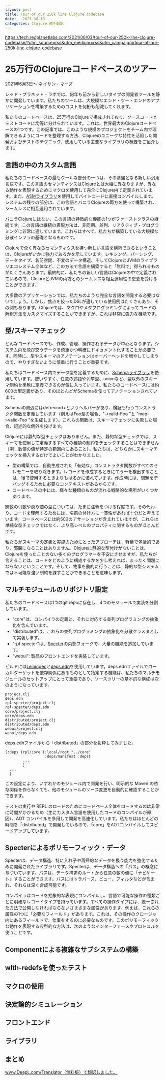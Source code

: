 ```yaml
---
layout: post
title: Tour of our 250k line Clojure codebase
date:   2021-06-10
categories: Clojure 勝手翻訳
---
```


https://tech.redplanetlabs.com/2021/06/03/tour-of-our-250k-line-clojure-codebase/?utm_source=rss&utm_medium=rss&utm_campaign=tour-of-our-250k-line-clojure-codebase

# 25万行のClojureコードベースのツアー

2021年6月3日～ ネイサン・マーズ	

レッド・プラネット・ラボでは、何年も前から新しいタイプの開発者ツールを静かに開発しています。私たちのツールは、大規模なエンド・ツー・エンドのアプリケーションを構築するためのコストを何桁も削減してくれます。

私たちのコードベースは、25万行のClojureで構成されており、ソースコードとテストコードに均等に分けられています。これは、世界最大のClojureコードベースの1つです。この記事では、このような規模のプロジェクトをチーム内で理解できるようにコードを整理する方法、Clojureのユニークな特性を活用した開発およびテストのテクニック、使用している主要なライブラリの概要をご紹介します。


## 言語の中のカスタム言語

私たちのコードベースの最もクールな部分の一つは、その基盤となる新しい汎用言語です。この言語のセマンティクスはClojureとは大幅に異なりますが、異なる動作を表現するためにマクロを使用して完全にClojure内で定義されています。また、[ASMライブラリ](https://asm.ow2.io/)を使用してバイトコードに直接コンパイルします。システムの残りの部分は、この言語とバニラClojureの両方を使って構築され、シームレスに相互運用されています。

バニラClojureにはない、この言語の特徴的な機能の1つがファーストクラスの継続です。この言語の継続の表現方法は、非同期、並列、リアクティブ・プログラミングに非常に適しています。これらはすべて、私たちが構築している大規模な分散インフラの基礎となるものです。

Clojureで全く異なるセマンティクスを持つ新しい言語を構築できるということは、Clojureがいかに強力であるかを示しています。レキシング、パーシング、データタイプ、名前空間、不変のデータ構造、そしてClojureとJVMのライブラリエコシステム全体など、この方法で言語を構築すると「無料で」得られるものがたくさんあります。最終的に、私たちの新しい言語はClojureの中で定義されているので、ClojureとJVMの両方とのシームレスな相互運用性の恩恵を受けることができます。

大多数のアプリケーションでは、私たちのような完全な言語を開発する必要はないでしょう。しかし、焦点を絞ったDSLが適している使用例はたくさんあり、その例もあります。Clojureでは、マクロやメタプログラミングによってコードの解釈方法をカスタマイズすることができますが、これは非常に強力な機能です。


## 型/スキーマチェック

どんなコードベースでも、作成、管理、操作されるデータが中心となります。システム内を飛び交うデータを慎重かつ明確にドキュメント化することが必要です。同時に、型やスキーマのアノテーションはオーバーヘッドを増やしてしまうので、やりすぎないように慎重に行うことが重要です。

私たちはコードベース内でデータ型を定義するために、[Schemaライブラリ](https://github.com/plumatic/schema)を使用しています。使いやすく、任意の述語や列挙型、unionなど、型以外のスキーマ制約を柔軟に定義できるのが気に入っています。私たちのコードベースには約600の型定義があり、そのほとんどがSchemaを使ってアノテーションされています。

Schemaの周辺にはdefrecord+というヘルパーがあり、検証も行うコンストラクタ関数を定義しています（例えばFoo型の場合、"->valid-Foo "と "map->valid-Foo "を生成します）。これらの関数は、スキーマチェックに失敗した場合、記述的な例外を投げます。

Clojureには静的な型チェックはありません。また、静的な型チェックでは、スキーマを使用して定義するすべての種類の制約をチェックすることはできません（例：数値の値が特定の範囲内にあること）。私たちは、どちらかにスキーマチェックを挿入するだけでよいことがわかりました。

- 型の構築では、自動生成された「有効な」コンストラクタ関数がすべてのセレモニーを取り除きます。レコードを作成するときにエラーを検出することは、後で使用するときよりもはるかに優れています。作成時には、問題をデバッグするために必要なコンテキストがあるからです。
- コードベースの中には、様々な種類のものが流れる戦略的な場所がいくつかあります。

関数の引数や戻り値の型については、たまに注釈をつける程度です。その代わり、コードを理解するためには、名前の付け方に一貫性があれば十分だと考えています。コードベースには約500のアサーションが含まれていますが、これらは単純な型チェックではなく、より高レベルのプロパティに関するものがほとんどです。

私たちがスキーマの定義と実施のためにとったアプローチは、軽量で包括的であり、邪魔になることはありません。Clojureに静的な型付けがないことは、Clojureを使ったことのない多くのプログラマーを不安にさせますが、私たちが言えることは、コードをどのように構成するかを少し考えれば、まったく問題にならないということです。そして、物事を動的に行うことは、静的な型システムでは不可能な強い制約を課すことができることを意味します。


## マルチモジュールのリポジトリ設定

私たちのコードベースは1つのgit repoに存在し、4つのモジュールで実装を分割しています。

- "core"は、コンパイラの定義と、それに対応する並列プログラミングの抽象化を含んでいます。
- "distributed"は、これらの並列プログラミングの抽象化を分散クラスタとして実装します。
- "rpl-specter"は、[Specter](https://github.com/redplanetlabs/specter)の内部フォークで、大量の機能を追加しています。
- "webui": 製品のフロントエンドを実装しています。

ビルドには[Leiningen](https://github.com/technomancy/leiningen)と[deps.edn](https://clojure.org/guides/deps_and_cli)を使用しています。deps.ednファイルでローカルターゲットを依存関係にあるものとして指定する機能は、私たちのマルチモジュールのセットアップにとって重要であり、ソースツリーの基本的な構成は次のようになっています。

```
project.clj
deps.edn
rpl-specter/project.clj
rpl-specter/deps.edn
core/project.clj
core/deps.edn
distributed/project.clj
distributed/deps.edn
webui/project.clj
webui/deps.edn
```

deps.ednファイルから「distributed」の部分を抜粋してみました。

```
{:deps {rpl/core {:local/root "../core"
                  :deps/manifest :deps}
        ...
        }
  ...
  }
```

この設定により、いずれかのモジュール内で開発を行い、明示的な Maven の依存関係を作らなくても、他のモジュールのソース変更を自動的に確認することができます。

テストの実行や REPL のロードのためにコードベース全体をロードするのは非常に時間がかかるため（主にカスタム言語を使用したコードのコンパイルが原因）、AOT コンパイルを多用して開発を高速化しています。私たちはほとんどの時間を「distributed」で開発しているので、「core」をAOTコンパイルしてスピードアップしています。


## Specterによるポリモーフィック・データ

Specterは、データ構造、特に入れ子や再帰的なデータを扱う能力を強化するために開発されたライブラリです。Specterは、データ構造への「パス」の概念に基づいています。パスは、データ構造のルートから任意の数の値に「ナビゲート」することができます。パスにはトラバース、ビュー、フィルタなどが含まれ、それらは深く合成可能です。

コンパイラはコードを抽象的な表現にコンパイルし、言語で可能な操作の種類ごとに明確なレコードタイプを持っています。すべての操作タイプには、統一された方法で公開しなければならないさまざまな属性があります。例えば、これらの属性の1つに「必要なフィールド」があります。これは、その操作のクロージャ内にあるフィールドで、仕事をするのに必要なものです。このポリモーフィックな動作を表現する典型的な方法は、次のようなインターフェースやプロトコルを使うことです。


## Componentによる複雑なサブシステムの構築
## with-redefsを使ったテスト
## マクロの使用
## 決定論的シミュレーション
## フロントエンド
## ライブラリ
## まとめ





www.DeepL.com/Translator（無料版）で翻訳しました。


